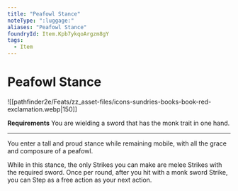 ```yaml
---
title: "Peafowl Stance"
noteType: ":luggage:"
aliases: "Peafowl Stance"
foundryId: Item.Kpb7ykqoArgzm8gY
tags:
  - Item
---
```


# Peafowl Stance
![[pathfinder2e/Feats/zz_asset-files/icons-sundries-books-book-red-exclamation.webp|150]]

**Requirements** You are wielding a sword that has the monk trait in one hand.

* * *

You enter a tall and proud stance while remaining mobile, with all the grace and composure of a peafowl.

While in this stance, the only Strikes you can make are melee Strikes with the required sword. Once per round, after you hit with a monk sword Strike, you can Step as a free action as your next action.
